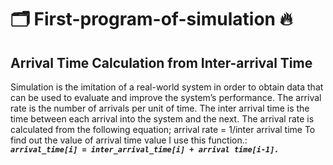 <h1> 
    🗂️  First-program-of-simulation  🔥
    </h1>
<h2> Arrival Time Calculation from Inter-arrival Time </h2>

Simulation is the imitation of a real-world system in order to obtain data that can be used to evaluate and improve the system’s performance.
The arrival rate is the number of arrivals per unit of time.
The inter arrival time is the time between each arrival into the system and the next.
The arrival rate is calculated from the following equation; arrival rate = 1/inter arrival time 
To find out the value of arrival time value I use this function.: <br/>
       ***`arrival_time[i] = inter_arrival_time[i] + arrival time[i-1].`***<br/><br/><br/>
